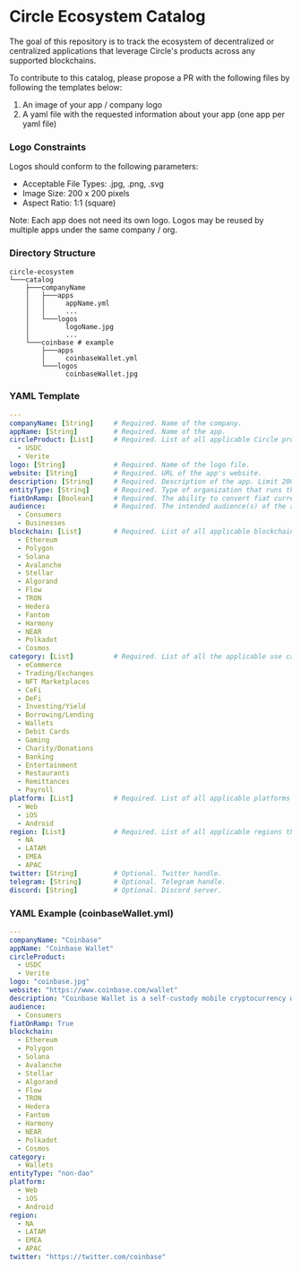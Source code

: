 # Circle Ecosystem Catalog

The goal of this repository is to track the ecosystem of decentralized or centralized applications that
leverage Circle's products across any supported blockchains.

To contribute to this catalog, please propose a PR with the following files by following the templates below:

1. An image of your app / company logo
2. A yaml file with the requested information about your app (one app per yaml file)

### Logo Constraints
Logos should conform to the following parameters:

- Acceptable File Types: .jpg, .png, .svg
- Image Size: 200 x 200 pixels
- Aspect Ratio: 1:1 (square)

Note: Each app does not need its own logo. Logos may be reused by multiple apps under the same company / org.

### Directory Structure
```
circle-ecosystem
└───catalog
    ├───companyName
    │   ├───apps
    │   │     appName.yml
    │   │     ...
    │   └───logos
    │         logoName.jpg
    │         ...
    └───coinbase # example
        ├───apps
        │     coinbaseWallet.yml
        └───logos
              coinbaseWallet.jpg
```

### YAML Template
```yaml
---
companyName: [String]     # Required. Name of the company.
appName: [String]         # Required. Name of the app.
circleProduct: [List]     # Required. List of all applicable Circle products.
  - USDC
  - Verite
logo: [String]            # Required. Name of the logo file.
website: [String]         # Required. URL of the app's website.
description: [String]     # Required. Description of the app. Limit 200 characters.
entityType: [String]      # Required. Type of organization that runs the app. Choose either "dao" or "non-dao" (traditional company).
fiatOnRamp: [Boolean]     # Required. The ability to convert fiat currency (e.g. USD) to USDC within the app.
audience:                 # Required. The intended audience(s) of the app.
  - Consumers
  - Businesses
blockchain: [List]        # Required. List of all applicable blockchains that the app supports.
  - Ethereum
  - Polygon
  - Solana
  - Avalanche
  - Stellar
  - Algorand
  - Flow
  - TRON
  - Hedera
  - Fantom
  - Harmony
  - NEAR
  - Polkadot
  - Cosmos
category: [List]          # Required. List of all the applicable use cases.
  - eCommerce
  - Trading/Exchanges
  - NFT Marketplaces
  - CeFi
  - DeFi
  - Investing/Yield
  - Borrowing/Lending
  - Wallets
  - Debit Cards
  - Gaming
  - Charity/Donations
  - Banking
  - Entertainment
  - Restaurants
  - Remittances
  - Payroll
platform: [List]          # Required. List of all applicable platforms that the app supports.
  - Web
  - iOS
  - Android
region: [List]            # Required. List of all applicable regions that the app operates in.
  - NA
  - LATAM
  - EMEA
  - APAC
twitter: [String]         # Optional. Twitter handle.
telegram: [String]        # Optional. Telegram handle.
discord: [String]         # Optional. Discord server.
```

### YAML Example (coinbaseWallet.yml)
```yaml
---
companyName: "Coinbase"
appName: "Coinbase Wallet"
circleProduct:
  - USDC
  - Verite
logo: "coinbase.jpg"
website: "https://www.coinbase.com/wallet"
description: "Coinbase Wallet is a self-custody mobile cryptocurrency wallet and Web3 dapp browser."
audience:
  - Consumers
fiatOnRamp: True
blockchain:
  - Ethereum
  - Polygon
  - Solana
  - Avalanche
  - Stellar
  - Algorand
  - Flow
  - TRON
  - Hedera
  - Fantom
  - Harmony
  - NEAR
  - Polkadot
  - Cosmos
category:
  - Wallets
entityType: "non-dao"
platform:
  - Web
  - iOS
  - Android
region:
  - NA
  - LATAM
  - EMEA
  - APAC
twitter: "https://twitter.com/coinbase"
```
